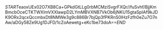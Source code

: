 $START$eaoxUEx02O7XB8Ca+GPkdGtLLg0rbMCMziSvgrFXQr//fuSvhf/BjjKmBmcbOceCTKTWXImVXXIawpD2LYmMBVXNB7VkOb6jNKU15gtaSpIAf9kJDK9ORx2qcxQccmbxDt8NMWe3g9c886Br7bjQp3fPKRnS0lHzFzfh0eZu7O7nAw/aDGy58Ze9Ug1DJFD/1cZoAewetg+eKc1be73doA==$END$